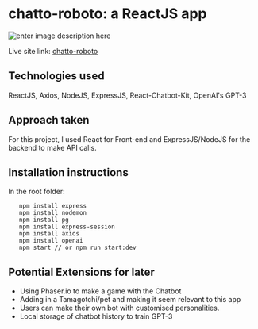 
# chatto-roboto: a ReactJS app

![enter image description here](https://i.imgur.com/gf2SkOZ.gif)

Live site link: [chatto-roboto](https://chatto-robotto.herokuapp.com/)

## Technologies used
ReactJS, Axios, NodeJS, ExpressJS, React-Chatbot-Kit, OpenAI's GPT-3

## Approach taken

For this project, I used React for Front-end and ExpressJS/NodeJS for the backend to make API calls. 

## Installation instructions

   In the root folder:
   
       npm install express
       npm install nodemon
       npm install pg 
       npm install express-session
       npm install axios
       npm install openai
       npm start // or npm run start:dev
 



## Potential Extensions for later

- Using Phaser.io to make a game with the Chatbot
- Adding in a Tamagotchi/pet and making it seem relevant to this app
- Users can make their own bot with customised personalities. 
- Local storage of chatbot history to train GPT-3
